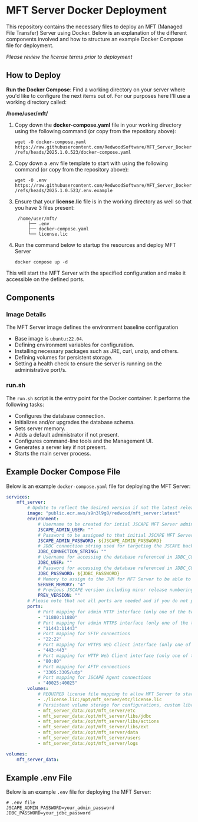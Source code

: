 # MFT Server Docker Deployment

This repository contains the necessary files to deploy an MFT (Managed File Transfer) Server using Docker. Below is an explanation of the different components involved and how to structure an example Docker Compose file for deployment.

_Please review the license terms prior to deployment_

## How to Deploy

**Run the Docker Compose**:
Find a working directory on your server where you'd like to configure the next items out of. For our purposes here I'll use a working directory called:

**/home/user/mft/**

1. Copy down the **docker-compose.yaml** file in your working directory using the following command (or copy from the repository above):

    ` wget -O docker-compose.yaml https://raw.githubusercontent.com/RedwoodSoftware/MFT_Server_Docker/refs/heads/2025.1.0.523/docker-compose.yaml `

2. Copy down a .env file template to start with using the following command (or copy from the repository above):

    ` wget -O .env https://raw.githubusercontent.com/RedwoodSoftware/MFT_Server_Docker/refs/heads/2025.1.0.523/.env.example `
 
3. Ensure that your **license.lic** file is in the working directory as well so that you have 3 files present:

        /home/user/mft/
            ├── .env
            ├── docker-compose.yaml
            └── license.lic


4. Run the command below to startup the resources and deploy MFT Server

    ` docker compose up -d `

This will start the MFT Server with the specified configuration and make it accessible on the defined ports.

## Components

### Image Details
The MFT Server image defines the environment baseline configuration
- Base image is `ubuntu:22.04`.
- Defining environment variables for configuration.
- Installing necessary packages such as JRE, curl, unzip, and others.
- Defining volumes for persistent storage.
- Setting a health check to ensure the server is running on the administrative port/s.

### run.sh
The `run.sh` script is the entry point for the Docker container. It performs the following tasks:
- Configures the database connection.
- Initializes and/or upgrades the database schema.
- Sets server memory.
- Adds a default administrator if not present.
- Configures command-line tools and the Management UI.
- Generates a server key if not present.
- Starts the main server process.

## Example Docker Compose File

Below is an example `docker-compose.yaml` file for deploying the MFT Server:

```yaml
services:
    mft_server:
        # Update to reflect the desired version if not the latest release
        image: "public.ecr.aws/s9n3l9g8/redwood/mft_server:latest"
        environment:
            # Username to be created for intial JSCAPE MFT Server administrator access
            JSCAPE_ADMIN_USER: ""
            # Password to be assigned to that initial JSCAPE MFT Server administrator
            JSCAPE_ADMIN_PASSWORD: ${JSCAPE_ADMIN_PASSWORD}
            # JDBC connection string used for targeting the JSCAPE backend database. NOTE: This database must exist prior deploying, this process will populate the JSCAPE MFT Server schema into this empty database
            JDBC_CONNECTION_STRING: ""
            # Username for accessing the database referenced in JDBC_CONNECTION_STRING
            JDBC_USER: ""
            # Password for accessing the database referenced in JDBC_CONNECTION_STRING
            JDBC_PASSWORD: ${JDBC_PASSWORD}
            # Memory to assign to the JVM for MFT Server to be able to leverage. This is simply a number representing GB.
            SERVER_MEMORY: "4"
            # Previous JSCAPE version including minor release numbering (ex. 2024.3.1.512). This should be set if looking to upgrade the deployment to a newer release. The update can also be done via the UI in the Global Settings pane if properly maintained via docker volumes.
            PREV_VERSION: ""
        # Please note that not all ports are needed and if you do not plan on using them, feel free to omit from your compose file.
        ports:
            # Port mapping for admin HTTP interface (only one of the two is required but both can be used). NOTE: if you choose to update the internal port reference, you must also assign the same port to the JSCAPE_MANAGEMENT_HTTP_PORT environment variable
            - "11880:11880"
            # Port mapping for admin HTTPS interface (only one of the two is required but both can be used). NOTE: if you choose to update the internal port reference, you must also assign the same port to the JSCAPE_MANAGEMENT_HTTPS_PORT environment variable
            - "11443:11443"
            # Port mapping for SFTP connections
            - "22:22"
            # Port mapping for HTTPS Web Client interface (only one of the two is required but both can be used between 80 and 443)
            - "443:443"
            # Port mapping for HTTP Web Client interface (only one of the two is required but both can be used between 80 and 443)
            - "80:80"
            # Port mapping for AFTP connections
            - "3305:3305/udp"
            # Port mapping for JSCAPE Agent connections
            - "40025:40025"
        volumes:
            # REQUIRED license file mapping to allow MFT Server to start. If you do not have this please contact your account manager.
            - ./license.lic:/opt/mft_server/etc/license.lic
            # Persistent volume storage for configurations, custom libraries, users, data, and domain logs.
            - mft_server_data:/opt/mft_server/etc
            - mft_server_data:/opt/mft_server/libs/jdbc
            - mft_server_data:/opt/mft_server/libs/actions
            - mft_server_data:/opt/mft_server/libs/ext
            - mft_server_data:/opt/mft_server/data
            - mft_server_data:/opt/mft_server/users
            - mft_server_data:/opt/mft_server/logs

volumes:
    mft_server_data:
```

## Example .env File

Below is an example `.env` file for deploying the MFT Server:

```.env
# .env file
JSCAPE_ADMIN_PASSWORD=your_admin_password
JDBC_PASSWORD=your_jdbc_password
```
